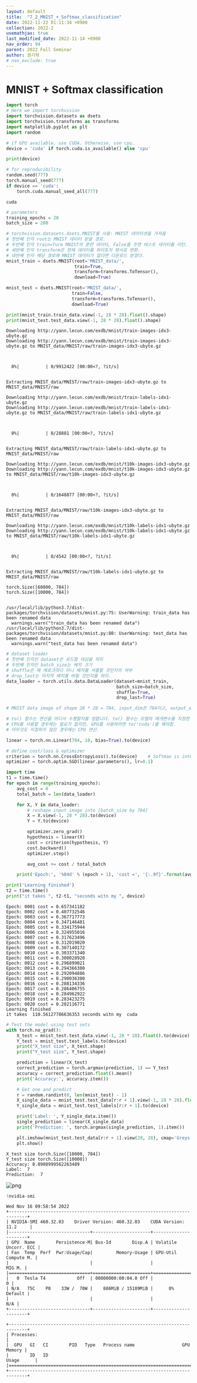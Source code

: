 ```yaml
---
layout: default
title:  "7_2_MNIST_+_Softmax_classification"
date: 2022-11-22 01:11:34 +0900
collection: 2022-2
usemathjax: true
last_modified_date: 2022-11-14 +0900
nav_order: 94
parent: 2022 Fall Seminar
author: 권기혁
# nav_exclude: true
---
```


# MNIST + Softmax classification


```python
import torch
# Here we import torchvision
import torchvision.datasets as dsets
import torchvision.transforms as transforms
import matplotlib.pyplot as plt
import random
```


```python
# if GPU available, use CUDA. Otherwise, use cpu.
device = 'cuda' if torch.cuda.is_available() else 'cpu'

print(device)

# for reproducibility
random.seed(777)
torch.manual_seed(777)
if device == 'cuda':
    torch.cuda.manual_seed_all(777)

```

    cuda
    


```python
# parameters
training_epochs = 20
batch_size = 200
```


```python
# torchvision.datasets.dsets.MNIST를 사용: MNIST 데이터셋을 가져옴
# 첫번째 인자 root는 MNIST 데이터 받을 경로. 
# 두번째 인자 train=Ture MNIST의 훈련 데이터, False를 주면 테스트 데이터를 리턴. 
# 세번째 인자 transform은 현재 데이터를 파이토치 텐서로 변환. 
# 네번째 인자 해당 경로에 MNIST 데이터가 없다면 다운로드 받겠다.
mnist_train = dsets.MNIST(root='MNIST_data/',
                          train=True,
                          transform=transforms.ToTensor(),
                          download=True)

mnist_test = dsets.MNIST(root='MNIST_data/',
                         train=False,
                         transform=transforms.ToTensor(),
                         download=True)

print(mnist_train.train_data.view(-1, 28 * 28).float().shape)
print(mnist_test.test_data.view(-1, 28 * 28).float().shape)
```

    Downloading http://yann.lecun.com/exdb/mnist/train-images-idx3-ubyte.gz
    Downloading http://yann.lecun.com/exdb/mnist/train-images-idx3-ubyte.gz to MNIST_data/MNIST/raw/train-images-idx3-ubyte.gz
    


      0%|          | 0/9912422 [00:00<?, ?it/s]


    Extracting MNIST_data/MNIST/raw/train-images-idx3-ubyte.gz to MNIST_data/MNIST/raw
    
    Downloading http://yann.lecun.com/exdb/mnist/train-labels-idx1-ubyte.gz
    Downloading http://yann.lecun.com/exdb/mnist/train-labels-idx1-ubyte.gz to MNIST_data/MNIST/raw/train-labels-idx1-ubyte.gz
    


      0%|          | 0/28881 [00:00<?, ?it/s]


    Extracting MNIST_data/MNIST/raw/train-labels-idx1-ubyte.gz to MNIST_data/MNIST/raw
    
    Downloading http://yann.lecun.com/exdb/mnist/t10k-images-idx3-ubyte.gz
    Downloading http://yann.lecun.com/exdb/mnist/t10k-images-idx3-ubyte.gz to MNIST_data/MNIST/raw/t10k-images-idx3-ubyte.gz
    


      0%|          | 0/1648877 [00:00<?, ?it/s]


    Extracting MNIST_data/MNIST/raw/t10k-images-idx3-ubyte.gz to MNIST_data/MNIST/raw
    
    Downloading http://yann.lecun.com/exdb/mnist/t10k-labels-idx1-ubyte.gz
    Downloading http://yann.lecun.com/exdb/mnist/t10k-labels-idx1-ubyte.gz to MNIST_data/MNIST/raw/t10k-labels-idx1-ubyte.gz
    


      0%|          | 0/4542 [00:00<?, ?it/s]


    Extracting MNIST_data/MNIST/raw/t10k-labels-idx1-ubyte.gz to MNIST_data/MNIST/raw
    
    torch.Size([60000, 784])
    torch.Size([10000, 784])
    

    /usr/local/lib/python3.7/dist-packages/torchvision/datasets/mnist.py:75: UserWarning: train_data has been renamed data
      warnings.warn("train_data has been renamed data")
    /usr/local/lib/python3.7/dist-packages/torchvision/datasets/mnist.py:80: UserWarning: test_data has been renamed data
      warnings.warn("test_data has been renamed data")
    


```python
# dataset loader
# 첫번째 인자인 dataset은 로드할 대상을 의미
# 두번째 인자인 batch_size는 배치 크기
# shuffle은 매 에포크마다 미니 배치를 셔플할 것인지의 여부
# drop_last는 마지막 배치를 버릴 것인지를 의미.
data_loader = torch.utils.data.DataLoader(dataset=mnist_train,
                                          batch_size=batch_size,
                                          shuffle=True,
                                          drop_last=True)


```


```python
# MNIST data image of shape 28 * 28 = 784, input_dim은 784이고, output_dim은 10

# to() 함수는 연산을 어디서 수행할지를 정합니다. to() 함수는 모델의 매개변수를 지정한 장치의 메모리로 보냄.
# CPU를 사용할 경우에는 필요가 없지만, GPU를 사용하려면 to('cuda')를 해야함.
# 아무것도 지정하지 않은 경우에는 CPU 연산.

linear = torch.nn.Linear(784, 10, bias=True).to(device)

```


```python
# define cost/loss & optimizer
criterion = torch.nn.CrossEntropyLoss().to(device)    # Softmax is internally computed.
optimizer = torch.optim.SGD(linear.parameters(), lr=0.1)
```


```python
import time
t1 = time.time()
for epoch in range(training_epochs):
    avg_cost = 0
    total_batch = len(data_loader)

    for X, Y in data_loader:
        # reshape input image into [batch_size by 784]
        X = X.view(-1, 28 * 28).to(device)
        Y = Y.to(device)

        optimizer.zero_grad()
        hypothesis = linear(X)
        cost = criterion(hypothesis, Y)
        cost.backward()
        optimizer.step()

        avg_cost += cost / total_batch

    print('Epoch:', '%04d' % (epoch + 1), 'cost =', '{:.9f}'.format(avg_cost))

print('Learning finished')
t2 = time.time()
print("it takes ", t2-t1, "seconds witn my ", device)
```

    Epoch: 0001 cost = 0.657341182
    Epoch: 0002 cost = 0.407732546
    Epoch: 0003 cost = 0.367717773
    Epoch: 0004 cost = 0.347146481
    Epoch: 0005 cost = 0.334175944
    Epoch: 0006 cost = 0.324955016
    Epoch: 0007 cost = 0.317623496
    Epoch: 0008 cost = 0.312019020
    Epoch: 0009 cost = 0.307140172
    Epoch: 0010 cost = 0.303371340
    Epoch: 0011 cost = 0.300028920
    Epoch: 0012 cost = 0.296899021
    Epoch: 0013 cost = 0.294366300
    Epoch: 0014 cost = 0.292094886
    Epoch: 0015 cost = 0.290036380
    Epoch: 0016 cost = 0.288134336
    Epoch: 0017 cost = 0.286406755
    Epoch: 0018 cost = 0.284962922
    Epoch: 0019 cost = 0.283423275
    Epoch: 0020 cost = 0.282116771
    Learning finished
    it takes  110.56127786636353 seconds witn my  cuda
    


```python
# Test the model using test sets
with torch.no_grad():
    X_test = mnist_test.test_data.view(-1, 28 * 28).float().to(device)
    Y_test = mnist_test.test_labels.to(device)
    print("X_test size", X_test.shape)
    print("Y_test size", Y_test.shape)

    prediction = linear(X_test)
    correct_prediction = torch.argmax(prediction, 1) == Y_test
    accuracy = correct_prediction.float().mean()
    print('Accuracy:', accuracy.item())

    # Get one and predict
    r = random.randint(0, len(mnist_test) - 1)
    X_single_data = mnist_test.test_data[r:r + 1].view(-1, 28 * 28).float().to(device)
    Y_single_data = mnist_test.test_labels[r:r + 1].to(device)

    print('Label: ', Y_single_data.item())
    single_prediction = linear(X_single_data)
    print('Prediction: ', torch.argmax(single_prediction, 1).item())

    plt.imshow(mnist_test.test_data[r:r + 1].view(28, 28), cmap='Greys', interpolation='nearest')
    plt.show()
```

    X_test size torch.Size([10000, 784])
    Y_test size torch.Size([10000])
    Accuracy: 0.8908999562263489
    Label:  7
    Prediction:  7
    


    
![png](output_9_1.png)
    



```python
!nvidia-smi
```

    Wed Nov 16 09:58:54 2022       
    +-----------------------------------------------------------------------------+
    | NVIDIA-SMI 460.32.03    Driver Version: 460.32.03    CUDA Version: 11.2     |
    |-------------------------------+----------------------+----------------------+
    | GPU  Name        Persistence-M| Bus-Id        Disp.A | Volatile Uncorr. ECC |
    | Fan  Temp  Perf  Pwr:Usage/Cap|         Memory-Usage | GPU-Util  Compute M. |
    |                               |                      |               MIG M. |
    |===============================+======================+======================|
    |   0  Tesla T4            Off  | 00000000:00:04.0 Off |                    0 |
    | N/A   75C    P0    33W /  70W |    886MiB / 15109MiB |      0%      Default |
    |                               |                      |                  N/A |
    +-------------------------------+----------------------+----------------------+
                                                                                   
    +-----------------------------------------------------------------------------+
    | Processes:                                                                  |
    |  GPU   GI   CI        PID   Type   Process name                  GPU Memory |
    |        ID   ID                                                   Usage      |
    |=============================================================================|
    +-----------------------------------------------------------------------------+
    


```python

```
